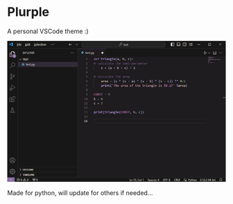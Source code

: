 # Plurple

A personal VSCode theme :)

![preview](https://raw.githubusercontent.com/haretian/plurpletheme/master/sample.jpg)

Made for python, will update for others if needed...
